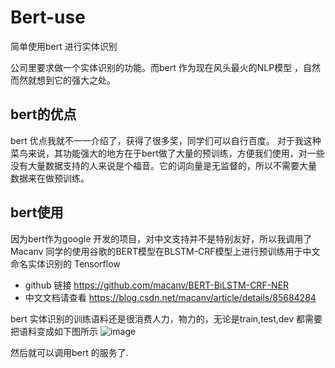 # Bert-use
简单使用bert 进行实体识别

公司里要求做一个实体识别的功能。而bert 作为现在风头最火的NLP模型 ，自然而然就想到它的强大之处。

## bert的优点
bert 优点我就不一一介绍了，获得了很多奖，同学们可以自行百度。
对于我这种菜鸟来说，其功能强大的地方在于bert做了大量的预训练，方便我们使用，对一些没有大量数据支持的人来说是个福音。它的词向量是无监督的，所以不需要大量
数据来在做预训练。

## bert使用
因为bert作为google 开发的项目，对中文支持并不是特别友好，所以我调用了 Macanv 同学的使用谷歌的BERT模型在BLSTM-CRF模型上进行预训练用于中文命名实体识别的
Tensorflow
- github 链接 https://github.com/macanv/BERT-BiLSTM-CRF-NER 
- 中文文档请查看 https://blog.csdn.net/macanv/article/details/85684284 

bert 实体识别的训练语料还是很消费人力，物力的，无论是train,test,dev 都需要把语料变成如下图所示
![image](https://github.com/ragnarokzrz/Bert-use/blob/master/%E9%A2%84%E8%AE%AD%E8%AF%AD%E6%96%99.jpg)

然后就可以调用bert 的服务了.


